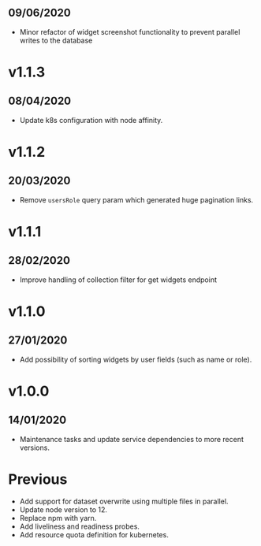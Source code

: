 ## 09/06/2020

- Minor refactor of widget screenshot functionality to prevent parallel writes to the database

# v1.1.3

## 08/04/2020

- Update k8s configuration with node affinity.

# v1.1.2

## 20/03/2020

- Remove `usersRole` query param which generated huge pagination links.

# v1.1.1

## 28/02/2020

- Improve handling of collection filter for get widgets endpoint

# v1.1.0

## 27/01/2020

- Add possibility of sorting widgets by user fields (such as name or role).

# v1.0.0

## 14/01/2020

- Maintenance tasks and update service dependencies to more recent versions.

# Previous

- Add support for dataset overwrite using multiple files in parallel.
- Update node version to 12.
- Replace npm with yarn.
- Add liveliness and readiness probes.
- Add resource quota definition for kubernetes.
